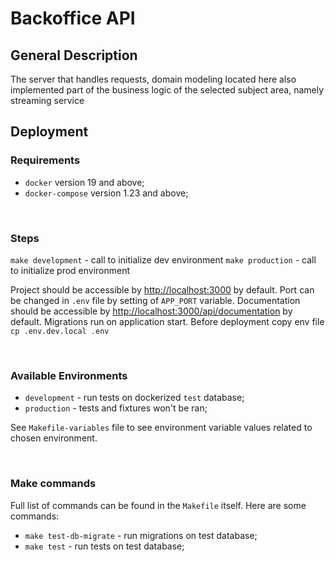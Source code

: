 # Backoffice API

## General Description
The server that handles requests, domain modeling located here also implemented part of the business logic of the selected subject area, namely streaming service

## Deployment

### Requirements

- `docker` version 19 and above;
- `docker-compose` version 1.23 and above;

<br />

### Steps

`make development` - call to initialize dev environment
`make production` - call to initialize prod environment

Project should be accessible by [http://localhost:3000](http://localhost:3000) by default.
Port can be changed in `.env` file by setting of `APP_PORT` variable.
Documentation should be accessible by [http://localhost:3000/api/documentation](http://localhost:3000/api/documentation) by default.
Migrations run on application start. Before deployment copy env file `cp .env.dev.local .env`

<br />

### Available Environments

- `development` - run tests on dockerized `test` database;
- `production` - tests and fixtures won't be ran;

See `Makefile-variables` file to see environment variable values related to chosen environment.

<br />

### Make commands

Full list of commands can be found in the `Makefile` itself.
Here are some commands:

- `make test-db-migrate` - run migrations on test database;
- `make test` - run tests on test database;

